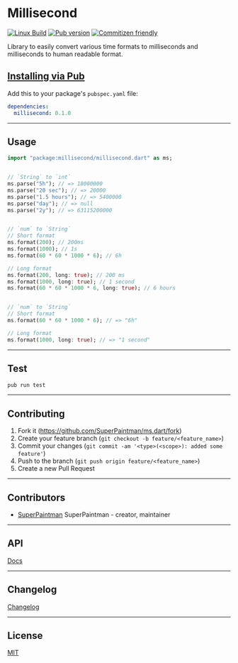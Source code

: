 # Millisecond

[![Linux Build][travis-image]][travis-url]
[![Pub version][pub-image]][pub-url]
[![Commitizen friendly][commitizen-image]][commitizen-url]

Library to easily convert various time formats to milliseconds and
milliseconds to human readable format.


## [Installing via Pub][pub-url]

Add this to your package's `pubspec.yaml` file:

```yaml
dependencies:
  millisecond: 0.1.0
```


--------------------------------------------------------------------------------

## Usage

```dart
import "package:millisecond/millisecond.dart" as ms;


// `String` to `int`
ms.parse("5h"); // => 18000000
ms.parse("20 sec"); // => 20000
ms.parse("1.5 hours"); // => 5400000
ms.parse("day"); // => null
ms.parse("2y"); // => 63115200000


// `num` to `String`
// Short format
ms.format(200); // 200ms
ms.format(1000); // 1s
ms.format(60 * 60 * 1000 * 6); // 6h

// Long format
ms.format(200, long: true); // 200 ms
ms.format(1000, long: true); // 1 second
ms.format(60 * 60 * 1000 * 6, long: true); // 6 hours


// `num` to `String`
// Short format
ms.format(60 * 60 * 1000 * 6); // => "6h"

// Long format
ms.format(1000, long: true); // => "1 second"
```


--------------------------------------------------------------------------------

## Test

```sh
pub run test
```


--------------------------------------------------------------------------------

## Contributing

1. Fork it (<https://github.com/SuperPaintman/ms.dart/fork>)
2. Create your feature branch (`git checkout -b feature/<feature_name>`)
3. Commit your changes (`git commit -am '<type>(<scope>): added some feature'`)
4. Push to the branch (`git push origin feature/<feature_name>`)
5. Create a new Pull Request


--------------------------------------------------------------------------------

## Contributors

- [SuperPaintman](https://github.com/SuperPaintman) SuperPaintman - creator, maintainer


--------------------------------------------------------------------------------

## API
[Docs][docs-url]


--------------------------------------------------------------------------------

## Changelog
[Changelog][changelog-url]


--------------------------------------------------------------------------------

## License

[MIT][license-url]


[license-url]: LICENSE
[changelog-url]: CHANGELOG.md
[docs-url]: https://superpaintman.github.io/ms.dart/
[travis-image]: https://img.shields.io/travis/SuperPaintman/ms.dart/master.svg?label=linux
[travis-url]: https://travis-ci.org/SuperPaintman/ms.dart
[pub-image]: https://img.shields.io/pub/v/millisecond.svg
[pub-url]: https://pub.dartlang.org/packages/millisecond
[commitizen-image]: https://img.shields.io/badge/commitizen-friendly-brightgreen.svg
[commitizen-url]: https://commitizen.github.io/cz-cli/
